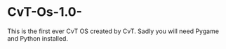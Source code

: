 # CvT-Os-1.0-
This is the first ever CvT OS created by CvT. Sadly you will need Pygame and Python installed.
